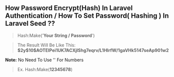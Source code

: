 <div style="margin:0 auto;display: table; text-transform:capitalize;">
<h2>How Password Encrypt(Hash) In Laravel Authentication / How to Set password( hashing ) in Laravel Seed ??</h2>
<p>
	<blockquote> Hash:make('<strong>your string / password</strong>') </blockquote>
	<blockquote>The Result Will be like this:
		<strong>$2y$10$aOTEIPei1UK7ACXjlShg7eqrv/l1HIrfW/1gaVHk5147seAp901w2</strong>
	</blockquote>
</p>
<p>
	<strong>note:</strong>
	no need to use '' for numbers </br>
	<blockquote>
		ex. Hash:make(<strong>12345678</strong>)
	</blockquote>
</p>
</div>